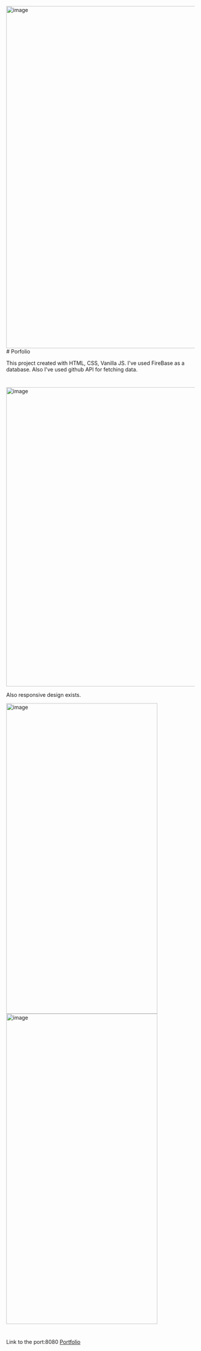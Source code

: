 <img width="1513" height="914" alt="image" src="https://github.com/user-attachments/assets/04711cc5-fbe9-4210-86c4-bc9d0845cd0c" /> # Porfolio

This project created with HTML, CSS, Vanilla JS. I've used FireBase as a database. Also I've used github API for fetching data.

#

<img width="1347" height="799" alt="image" src="https://github.com/user-attachments/assets/b093dda5-cea0-477d-b5f0-e57871d09dcc" />


Also responsive design exists.

<img width="404" height="829" alt="image" src="https://github.com/user-attachments/assets/39767b82-4aad-48b3-8e0b-2726183fc893" /> <img width="404" height="829" alt="image" src="https://github.com/user-attachments/assets/25f5a55f-8066-4d23-80cb-85d3bf87ff4d" />



#

Link to the port:8080 [Portfolio](https://siriusgurban.github.io/PortfolioBrooklynGilbert)
